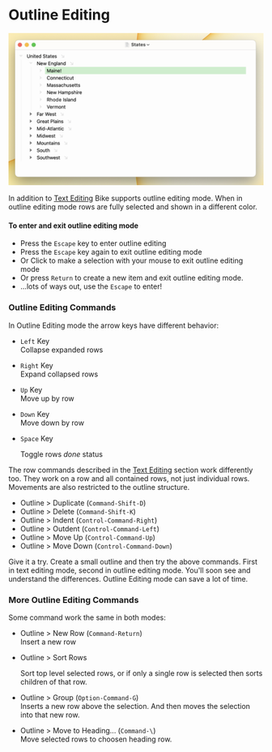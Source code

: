 # Outline Editing

![Outline Editing](../.gitbook/assets/OutlineEditing.png)

In addition to [Text Editing](text-editing.md) Bike supports outline editing mode. When in outline editing mode rows are fully selected and shown in a different color.

#### To enter and exit outline editing mode

* Press the `Escape` key to enter outline editing
* Press the `Escape` key again to exit outline editing mode
* Or Click to make a selection with your mouse to exit outline editing mode
* Or press `Return` to create a new item and exit outline editing mode.
* ...lots of ways out, use the `Escape` to enter!

### Outline Editing Commands

In Outline Editing mode the arrow keys have different behavior:

* `Left` Key\
  Collapse expanded rows
* `Right` Key\
  Expand collapsed rows
* `Up` Key\
  Move up by row
* `Down` Key\
  Move down by row
*   `Space` Key

    Toggle rows _done_ status

The row commands described in the [Text Editing](text-editing.md) section work differently too. They work on a row and all contained rows, not just individual rows. Movements are also restricted to the outline structure.

* Outline > Duplicate (`Command-Shift-D`)
* Outline > Delete (`Command-Shift-K`)
* Outline > Indent (`Control-Command-Right`)
* Outline > Outdent (`Control-Command-Left`)
* Outline > Move Up (`Control-Command-Up`)
* Outline > Move Down (`Control-Command-Down`)

Give it a try. Create a small outline and then try the above commands. First in text editing mode, second in outline editing mode. You'll soon see and understand the differences. Outline Editing mode can save a lot of time.

### More Outline Editing Commands

Some command work the same in both modes:

* Outline > New Row (`Command-Return`)\
  Insert a new row
*   Outline > Sort Rows

    Sort top level selected rows, or if only a single row is selected then sorts children of that row.
* Outline > Group (`Option-Command-G`)\
  Inserts a new row above the selection. And then moves the selection into that new row.
* Outline > Move to Heading... (`Command-\`)\
  Move selected rows to choosen heading row.
